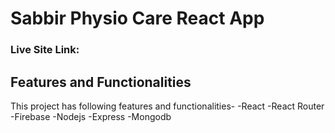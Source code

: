 # Sabbir Physio Care React App
### Live Site Link: 
## Features and Functionalities

This project has following features and functionalities-
-React
-React Router
-Firebase
-Nodejs
-Express
-Mongodb
